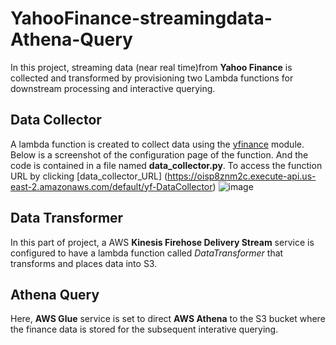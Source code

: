 # YahooFinance-streamingdata-Athena-Query
In this project, streaming data (near real time)from **Yahoo  Finance** is collected and transformed by provisioning two Lambda functions for downstream processing and interactive querying.
## Data Collector
A lambda function is created to collect data using the [yfinance](https://pypi.org/project/yfinance/) module. Below is a screenshot of the configuration page of the function. And the code is contained in a file named **data_collector.py**. To access the function URL by clicking [data_collector_URL] (https://oisp8znm2c.execute-api.us-east-2.amazonaws.com/default/yf-DataCollector)
![image](https://user-images.githubusercontent.com/57573785/82746496-611d0580-9d5e-11ea-97a3-000896b5d060.png)
## Data Transformer
In this part of project, a AWS **Kinesis Firehose Delivery Stream** service is configured to have a lambda function called *DataTransformer* that transforms and places data into S3.
## Athena Query
Here, **AWS Glue** service is set to direct **AWS Athena** to the S3 bucket where the finance data is stored for the subsequent interative querying. 



